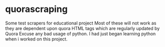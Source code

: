 # quorascraping
Some test scrapers for educational project
Most of these will not work as they are dependent upon quora HTML tags which are regularly updated by Quora
Excuse any bad usage of python. I had just began learning python when i worked on this project.
